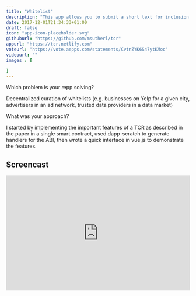 ```yaml
---
title: "Whitelist"
description: "This æpp allows you to submit a short text for inclusion in various consumer rated lists. Curators can then challenge what has been posted and vote to remove lesser recommendations while keeping the best items on the list, resulting in an ongoing community developed and updated whitelist."
date: 2017-12-01T21:34:33+01:00
draft: false
icon: "app-icon-placeholder.svg"
githuburl: "https://github.com/msutherl/tcr"
appurl: "https://tcr.netlify.com"
voteurl: "https://vote.aepps.com/statements/CvtrZYK6S47ytKMoc"
videourl: ""
images : [

]
---
```


<p class="question">Which problem is your æpp solving?</p>
<p class="answer">
Decentralized curation of whitelists (e.g. businesses on Yelp for a given city, advertisers in an ad network, trusted data providers in a data market)
</p>
<p class="question">What was your approach?</p>
<p class="answer">I started by implementing the important features of a TCR as described in the paper in a single smart contract, used dapp-scratch to generate handlers for the ABI, then wrote a quick interface in vue.js to demonstrate the features.</p>
<div class="grid line">
<h2>Screencast</h2>
</div>
<div class="videoWrapper">
<iframe width="100%" height="315" src="https://www.youtube.com/embed/oxG6i2-Zrps" frameborder="0" gesture="media" allow="encrypted-media" allowfullscreen></iframe>
</div>
